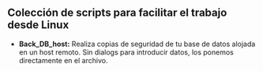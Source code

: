 ## Colección de scripts para facilitar el trabajo desde Linux

* **Back_DB_host:** Realiza copias de seguridad de tu base de datos alojada en un host remoto. Sin dialogs para introducir datos, los ponemos directamente en el archivo.
